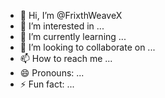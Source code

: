 - 👋 Hi, I’m @FrixthWeaveX
- 👀 I’m interested in ...
- 🌱 I’m currently learning ...
- 💞️ I’m looking to collaborate on ...
- 📫 How to reach me ...
- 😄 Pronouns: ...
- ⚡ Fun fact: ...

<!---
FrixthWeaveX/FrixthWeaveX is a ✨ special ✨ repository because its `README.md` (this file) appears on your GitHub profile.
You can click the Preview link to take a look at your changes.
--->

